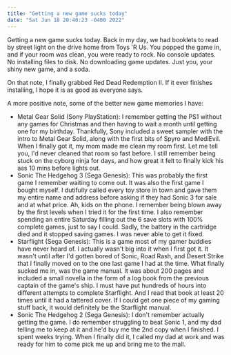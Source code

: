 ```yaml
---
title: "Getting a new game sucks today"
date: "Sat Jun 18 20:40:23 -0400 2022"
---
```


Getting a new game sucks today. Back in my day, we had booklets to read by
street light on the drive home from Toys 'R Us. You popped the game in, and
if your room was clean, you were ready to rock. No console updates. No
installing files to disk. No downloading game updates. Just you, your shiny
new game, and a soda.

On that note, I finally grabbed Red Dead Redemption II. If it ever finishes
installing, I hope it is as good as everyone says.

A more positive note, some of the better new game memories I have:

- Metal Gear Solid (Sony PlayStation): I remember getting the PS1 without any
  games for Christmas and then having to wait a month until getting one for my
  birthday. Thankfully, Sony included a sweet sampler with the intro to Metal
  Gear Solid, along with the first bits of Spyro and MediEvil. When I finally
  got it, my mom made me clean my room first. Let me tell you, I'd never
  cleaned that room so fast before. I still remember being stuck on the cyborg
  ninja for days, and how great it felt to finally kick his ass 10 mins before
  lights out.
- Sonic The Hedgehog 3 (Sega Genesis): This was probably the first game I
  remember waiting to come out. It was also the first game I bought myself. I
  dutifully called every toy store in town and gave them my entire name and
  address before asking if they had Sonic 3 for sale and at what price. Ah,
  kids on the phone. I remember being blown away by the first levels when I
  tried it for the first time. I also remember spending an entire Saturday
  filling out the 6 save slots with 100% complete games, just to say I could.
  Sadly, the battery in the cartridge died and it stopped saving games. I was
  never able to get it fixed.
- Starflight (Sega Genesis): This is a game most of my gamer buddies have
  never heard of. I actually wasn't big into it when I first got it. It wasn't
  until after I'd gotten bored of Sonic, Road Rash, and Desert Strike that I
  finally moved on to the one last game I had at the time. What finally sucked
  me in, was the game manual. It was about 200 pages and included a small
  novella in the form of a log book from the previous captain of the game's
  ship. I must have put hundreds of hours into different attempts to complete
  Starflight. And I read that book at least 20 times until it had a tattered
  cover. If I could get one piece of my gaming stuff back, it would definitely
  be the Starflight manual.
- Sonic The Hedgehog 2 (Sega Genesis): I don't remember actually getting the
  game. I do remember struggling to beat Sonic 1, and my dad telling me to
  keep at it and he'd buy me the 2nd copy when I finished. I spent weeks
  trying. When I finally did it, I called my dad at work and was ready for him
  to come pick me up and bring me to the mall.
